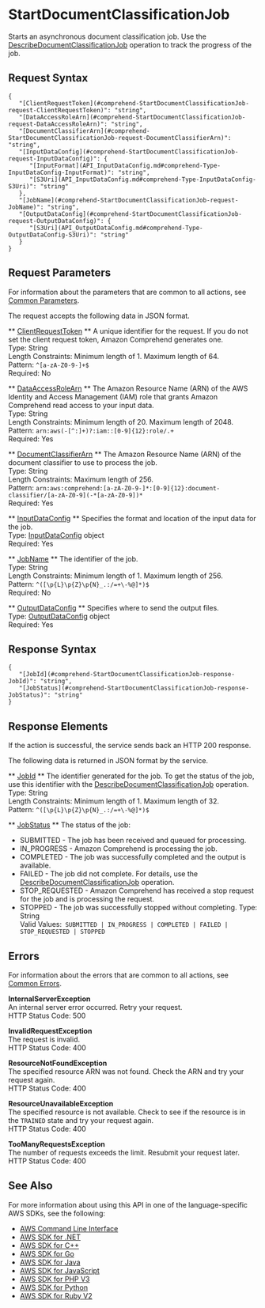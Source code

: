 # StartDocumentClassificationJob<a name="API_StartDocumentClassificationJob"></a>

Starts an asynchronous document classification job\. Use the [DescribeDocumentClassificationJob](API_DescribeDocumentClassificationJob.md) operation to track the progress of the job\.

## Request Syntax<a name="API_StartDocumentClassificationJob_RequestSyntax"></a>

```
{
   "[ClientRequestToken](#comprehend-StartDocumentClassificationJob-request-ClientRequestToken)": "string",
   "[DataAccessRoleArn](#comprehend-StartDocumentClassificationJob-request-DataAccessRoleArn)": "string",
   "[DocumentClassifierArn](#comprehend-StartDocumentClassificationJob-request-DocumentClassifierArn)": "string",
   "[InputDataConfig](#comprehend-StartDocumentClassificationJob-request-InputDataConfig)": { 
      "[InputFormat](API_InputDataConfig.md#comprehend-Type-InputDataConfig-InputFormat)": "string",
      "[S3Uri](API_InputDataConfig.md#comprehend-Type-InputDataConfig-S3Uri)": "string"
   },
   "[JobName](#comprehend-StartDocumentClassificationJob-request-JobName)": "string",
   "[OutputDataConfig](#comprehend-StartDocumentClassificationJob-request-OutputDataConfig)": { 
      "[S3Uri](API_OutputDataConfig.md#comprehend-Type-OutputDataConfig-S3Uri)": "string"
   }
}
```

## Request Parameters<a name="API_StartDocumentClassificationJob_RequestParameters"></a>

For information about the parameters that are common to all actions, see [Common Parameters](CommonParameters.md)\.

The request accepts the following data in JSON format\.

 ** [ClientRequestToken](#API_StartDocumentClassificationJob_RequestSyntax) **   <a name="comprehend-StartDocumentClassificationJob-request-ClientRequestToken"></a>
A unique identifier for the request\. If you do not set the client request token, Amazon Comprehend generates one\.  
Type: String  
Length Constraints: Minimum length of 1\. Maximum length of 64\.  
Pattern: `^[a-zA-Z0-9-]+$`   
Required: No

 ** [DataAccessRoleArn](#API_StartDocumentClassificationJob_RequestSyntax) **   <a name="comprehend-StartDocumentClassificationJob-request-DataAccessRoleArn"></a>
The Amazon Resource Name \(ARN\) of the AWS Identity and Access Management \(IAM\) role that grants Amazon Comprehend read access to your input data\.  
Type: String  
Length Constraints: Minimum length of 20\. Maximum length of 2048\.  
Pattern: `arn:aws(-[^:]+)?:iam::[0-9]{12}:role/.+`   
Required: Yes

 ** [DocumentClassifierArn](#API_StartDocumentClassificationJob_RequestSyntax) **   <a name="comprehend-StartDocumentClassificationJob-request-DocumentClassifierArn"></a>
The Amazon Resource Name \(ARN\) of the document classifier to use to process the job\.  
Type: String  
Length Constraints: Maximum length of 256\.  
Pattern: `arn:aws:comprehend:[a-zA-Z0-9-]*:[0-9]{12}:document-classifier/[a-zA-Z0-9](-*[a-zA-Z0-9])*`   
Required: Yes

 ** [InputDataConfig](#API_StartDocumentClassificationJob_RequestSyntax) **   <a name="comprehend-StartDocumentClassificationJob-request-InputDataConfig"></a>
Specifies the format and location of the input data for the job\.  
Type: [InputDataConfig](API_InputDataConfig.md) object  
Required: Yes

 ** [JobName](#API_StartDocumentClassificationJob_RequestSyntax) **   <a name="comprehend-StartDocumentClassificationJob-request-JobName"></a>
The identifier of the job\.  
Type: String  
Length Constraints: Minimum length of 1\. Maximum length of 256\.  
Pattern: `^([\p{L}\p{Z}\p{N}_.:/=+\-%@]*)$`   
Required: No

 ** [OutputDataConfig](#API_StartDocumentClassificationJob_RequestSyntax) **   <a name="comprehend-StartDocumentClassificationJob-request-OutputDataConfig"></a>
Specifies where to send the output files\.  
Type: [OutputDataConfig](API_OutputDataConfig.md) object  
Required: Yes

## Response Syntax<a name="API_StartDocumentClassificationJob_ResponseSyntax"></a>

```
{
   "[JobId](#comprehend-StartDocumentClassificationJob-response-JobId)": "string",
   "[JobStatus](#comprehend-StartDocumentClassificationJob-response-JobStatus)": "string"
}
```

## Response Elements<a name="API_StartDocumentClassificationJob_ResponseElements"></a>

If the action is successful, the service sends back an HTTP 200 response\.

The following data is returned in JSON format by the service\.

 ** [JobId](#API_StartDocumentClassificationJob_ResponseSyntax) **   <a name="comprehend-StartDocumentClassificationJob-response-JobId"></a>
The identifier generated for the job\. To get the status of the job, use this identifier with the [DescribeDocumentClassificationJob](API_DescribeDocumentClassificationJob.md) operation\.  
Type: String  
Length Constraints: Minimum length of 1\. Maximum length of 32\.  
Pattern: `^([\p{L}\p{Z}\p{N}_.:/=+\-%@]*)$` 

 ** [JobStatus](#API_StartDocumentClassificationJob_ResponseSyntax) **   <a name="comprehend-StartDocumentClassificationJob-response-JobStatus"></a>
The status of the job:  
+ SUBMITTED \- The job has been received and queued for processing\.
+ IN\_PROGRESS \- Amazon Comprehend is processing the job\.
+ COMPLETED \- The job was successfully completed and the output is available\.
+ FAILED \- The job did not complete\. For details, use the [DescribeDocumentClassificationJob](API_DescribeDocumentClassificationJob.md) operation\.
+ STOP\_REQUESTED \- Amazon Comprehend has received a stop request for the job and is processing the request\.
+ STOPPED \- The job was successfully stopped without completing\.
Type: String  
Valid Values:` SUBMITTED | IN_PROGRESS | COMPLETED | FAILED | STOP_REQUESTED | STOPPED` 

## Errors<a name="API_StartDocumentClassificationJob_Errors"></a>

For information about the errors that are common to all actions, see [Common Errors](CommonErrors.md)\.

 **InternalServerException**   
An internal server error occurred\. Retry your request\.  
HTTP Status Code: 500

 **InvalidRequestException**   
The request is invalid\.  
HTTP Status Code: 400

 **ResourceNotFoundException**   
The specified resource ARN was not found\. Check the ARN and try your request again\.  
HTTP Status Code: 400

 **ResourceUnavailableException**   
The specified resource is not available\. Check to see if the resource is in the `TRAINED` state and try your request again\.  
HTTP Status Code: 400

 **TooManyRequestsException**   
The number of requests exceeds the limit\. Resubmit your request later\.  
HTTP Status Code: 400

## See Also<a name="API_StartDocumentClassificationJob_SeeAlso"></a>

For more information about using this API in one of the language\-specific AWS SDKs, see the following:
+  [AWS Command Line Interface](https://docs.aws.amazon.com/goto/aws-cli/comprehend-2017-11-27/StartDocumentClassificationJob) 
+  [AWS SDK for \.NET](https://docs.aws.amazon.com/goto/DotNetSDKV3/comprehend-2017-11-27/StartDocumentClassificationJob) 
+  [AWS SDK for C\+\+](https://docs.aws.amazon.com/goto/SdkForCpp/comprehend-2017-11-27/StartDocumentClassificationJob) 
+  [AWS SDK for Go](https://docs.aws.amazon.com/goto/SdkForGoV1/comprehend-2017-11-27/StartDocumentClassificationJob) 
+  [AWS SDK for Java](https://docs.aws.amazon.com/goto/SdkForJava/comprehend-2017-11-27/StartDocumentClassificationJob) 
+  [AWS SDK for JavaScript](https://docs.aws.amazon.com/goto/AWSJavaScriptSDK/comprehend-2017-11-27/StartDocumentClassificationJob) 
+  [AWS SDK for PHP V3](https://docs.aws.amazon.com/goto/SdkForPHPV3/comprehend-2017-11-27/StartDocumentClassificationJob) 
+  [AWS SDK for Python](https://docs.aws.amazon.com/goto/boto3/comprehend-2017-11-27/StartDocumentClassificationJob) 
+  [AWS SDK for Ruby V2](https://docs.aws.amazon.com/goto/SdkForRubyV2/comprehend-2017-11-27/StartDocumentClassificationJob) 